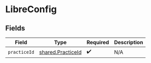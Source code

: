 # LibreConfig


## Fields

| Field                                                         | Type                                                          | Required                                                      | Description                                                   |
| ------------------------------------------------------------- | ------------------------------------------------------------- | ------------------------------------------------------------- | ------------------------------------------------------------- |
| `practiceId`                                                  | [shared.PracticeId](../../../sdk/models/shared/practiceid.md) | :heavy_check_mark:                                            | N/A                                                           |